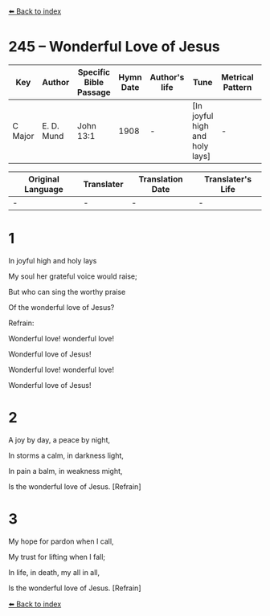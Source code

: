 [⬅️ Back to index](../README.md)

# 245 – Wonderful Love of Jesus

Key | Author   | Specific Bible Passage     |Hymn Date |Author's life |Tune |Metrical Pattern   |Composer/Source
-- | --------- | ---------------------------|----------|--------------|-----|-------------------|-------------  
C Major |E. D. Mund |John 13:1 |1908 |- |[In joyful high and holy lays] |- |E. S. Lorenz

Original Language | Translater | Translation Date   | Translater's Life  
----------------- | --------- | --------------------|-------------     
\- |- |- |-




# 1

In joyful high and holy lays

My soul her grateful voice would raise;

But who can sing the worthy praise

Of the wonderful love of Jesus?



Refrain:

Wonderful love!  wonderful love!

Wonderful love of Jesus!

Wonderful love!  wonderful love!

Wonderful love of Jesus!



# 2

A joy by day, a peace by night,

In storms a calm, in darkness light,

In pain a balm, in weakness might,

Is the wonderful love of Jesus.  [Refrain]



# 3

My hope for pardon when I call,

My trust for lifting when I fall;

In life, in death, my all in all,

Is the wonderful love of Jesus.  [Refrain]

[⬅️ Back to index](../README.md)
